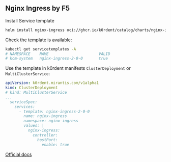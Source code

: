 ## Nginx Ingress by F5
Install Service template
~~~bash
helm install nginx-ingress oci://ghcr.io/k0rdent/catalog/charts/nginx-ingress-service-template
~~~

Check the template is available:
~~~bash
kubectl get servicetemplates -A
# NAMESPACE    NAME                      VALID
# kcm-system   nginx-ingress-2-0-0       true
~~~

Use the template in k0rdent manifests `ClusterDeployment` or `MultiClusterService`:
~~~yaml
apiVersion: k0rdent.mirantis.com/v1alpha1
kind: ClusterDeployment
# kind: MultiClusterService
...
  serviceSpec:
    services:
      - template: nginx-ingress-2-0-0
        name: nginx-ingress
        namespace: nginx-ingress
        values: |
          nginx-ingress:
            controller:
              hostPort:
                enable: true
~~~

[Official docs](https://docs.nginx.com/nginx-ingress-controller/)
